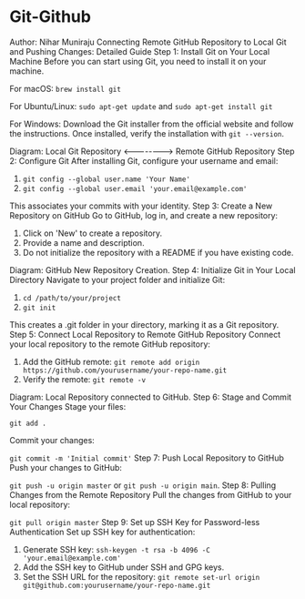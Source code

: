 # Git-Github

Author: Nihar Muniraju
Connecting Remote GitHub Repository to Local Git and Pushing Changes: Detailed Guide
Step 1: Install Git on Your Local Machine
Before you can start using Git, you need to install it on your machine.

For macOS: `brew install git`

For Ubuntu/Linux: `sudo apt-get update` and `sudo apt-get install git`

For Windows: Download the Git installer from the official website and follow the instructions.
Once installed, verify the installation with `git --version`.

Diagram: Local Git Repository <--------> Remote GitHub Repository
Step 2: Configure Git
After installing Git, configure your username and email:

1. `git config --global user.name 'Your Name'`
2. `git config --global user.email 'your.email@example.com'`

This associates your commits with your identity.
Step 3: Create a New Repository on GitHub
Go to GitHub, log in, and create a new repository:

1. Click on 'New' to create a repository.
2. Provide a name and description.
3. Do not initialize the repository with a README if you have existing code.

Diagram: GitHub New Repository Creation.
Step 4: Initialize Git in Your Local Directory
Navigate to your project folder and initialize Git:

1. `cd /path/to/your/project`
2. `git init`

This creates a .git folder in your directory, marking it as a Git repository.
Step 5: Connect Local Repository to Remote GitHub Repository
Connect your local repository to the remote GitHub repository:

1. Add the GitHub remote: `git remote add origin https://github.com/yourusername/your-repo-name.git`
2. Verify the remote: `git remote -v`

Diagram: Local Repository connected to GitHub.
Step 6: Stage and Commit Your Changes
Stage your files:

`git add .`

Commit your changes:

`git commit -m 'Initial commit'`
Step 7: Push Local Repository to GitHub
Push your changes to GitHub:

`git push -u origin master` or `git push -u origin main`.
Step 8: Pulling Changes from the Remote Repository
Pull the changes from GitHub to your local repository:

`git pull origin master`
Step 9: Set up SSH Key for Password-less Authentication
Set up SSH key for authentication:

1. Generate SSH key: `ssh-keygen -t rsa -b 4096 -C 'your.email@example.com'`
2. Add the SSH key to GitHub under SSH and GPG keys.
3. Set the SSH URL for the repository: `git remote set-url origin git@github.com:yourusername/your-repo-name.git`
